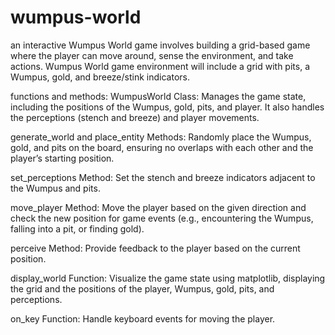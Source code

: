 # wumpus-world
an interactive Wumpus World game involves building a grid-based game where the player can move around, sense the environment, and take actions.
Wumpus World game environment will include a grid with pits, a Wumpus, gold, and breeze/stink indicators.

functions and methods:
WumpusWorld Class: Manages the game state, including the positions of the Wumpus, gold, pits, and player. It also handles the perceptions (stench and breeze) and player movements.

generate_world and place_entity Methods: Randomly place the Wumpus, gold, and pits on the board, ensuring no overlaps with each other and the player’s starting position.

set_perceptions Method: Set the stench and breeze indicators adjacent to the Wumpus and pits.

move_player Method: Move the player based on the given direction and check the new position for game events (e.g., encountering the Wumpus, falling into a pit, or finding gold).

perceive Method: Provide feedback to the player based on the current position.

display_world Function: Visualize the game state using matplotlib, displaying the grid and the positions of the player, Wumpus, gold, pits, and perceptions.

on_key Function: Handle keyboard events for moving the player.
